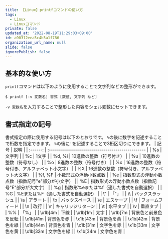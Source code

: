 ```yaml
---
title: 【Linux】printfコマンドの使い方
tags:
  - Linux
  - Linuxコマンド
private: false
updated_at: '2022-08-19T11:29:03+09:00'
id: a90312eea5c4b5a1f786
organization_url_name: null
slide: false
ignorePublish: false
---
```

## 基本的な使い方
`printf`コマンドは以下のように使用することで文字列などの整形ができます。
```:ターミナル
$ printf [-v 変数名] 書式 [数値, 文字列 など]
```
`-v 変数名`を入力することで整形した内容をシェル変数にセットできます。

## 書式指定の記号
書式指定の際に使用する記号は以下のとおりです。
`%`の後に数字を記述することで桁数を指定できます。
`%`の後に`'`を記述することで3桁区切りにできます。
|   記号   | 説明                                              |
| :------: | :------------------------------------------------ |
|    %s    | 文字列                                            |
|    %c    | 1文字                                             |
|  %d, %i  | 10進数の整数（符号付き）                          |
|    %u    | 10進数の整数（符号なし）                          |
|    %o    | 8進数の整数（符号付き）                           |
|    %x    | 16進数の整数（符号付き、アルファベット小文字）    |
|    %X    | 16進数の整数（符号付き、アルファベット大文字）    |
|  %f, %F  | 小数形式の浮動小数点数                            |
|    %e    | 指数形式の浮動小数点数（指数記号"e"部分が小文字） |
|    %E    | 指数形式の浮動小数点数（指数記号"E"部分が大文字） |
|    %g    | 指数形%eまたは%f（適した書式を自動選択）          |
|    %G    | %Eまたは%F（適した書式を自動選択）                |
|    \\"    | 「"」                                             |
|    \\\    | バックスラッシュ                                  |
|    \a    | アラート                                          |
|    \b    | バックスペース                                    |
|    \e    | エスケープ                                        |
|    \f    | フォームフィード                                  |
|    \n    | 改行                                              |
|    \r    | キャリッジリターン                                |
|    \t    | 水平タブ                                          |
|    \v    | 垂直タブ                                          |
|    %%    | 「%」                                             |
| \x1b[4m  | 下線                                              |
| \x1b[1m  | 太字                                              |
| \x1b[7m  | 背景色と前景色を反転                              |
| \x1b[41m | 背景色を赤                                        |
| \x1b[43m | 背景色を黄                                        |
| \x1b[42m | 背景色を緑                                        |
| \x1b[44m | 背景色を青                                        |
| \x1b[31m | 文字色を赤                                        |
| \x1b[33m | 文字色を黄                                        |
| \x1b[32m | 文字色を緑                                        |
| \x1b[34m | 文字色を青                                        |

